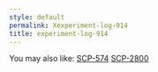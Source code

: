 ```yaml
---
style: default
permalink: Xexperiment-log-914
title: experiment-log-914
---
```

You may also like:
[SCP-574](http://scp-wiki.net/scp-574)
[SCP-2800](http://scp-wiki.net/scp-2800)